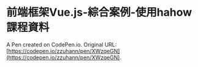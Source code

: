 # 前端框架Vue.js-綜合案例-使用hahow課程資料

A Pen created on CodePen.io. Original URL: [https://codepen.io/zzuhann/pen/XWzqeGN](https://codepen.io/zzuhann/pen/XWzqeGN).


